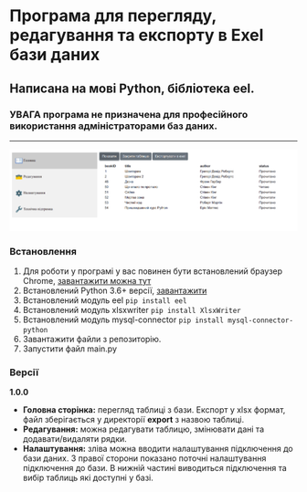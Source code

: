# Програма для перегляду, редагування та експорту в Exel бази даних

## Написана на мові Python, бібліотека eel.
### УВАГА програма не призначена для професійного використання адміністраторами баз даних.
______
![img](https://github.com/Patriot777/python_eel_mysql/blob/main/header_md/header.png)

### Встановлення
1. Для роботи у програмі у вас повинен бути встановлений браузер Chrome, [завантажити можна тут](https://www.google.com/chrome/?brand=BNSD&gclid=CjwKCAjw3riIBhAwEiwAzD3TiUO7b8yjsiC1Py8bazCA3BG0fLeArFPW1SwbF5u3f9MRBTw7ggFyeBoCyhAQAvD_BwE&gclsrc=aw.ds)
2. Встановлений Python 3.6+ версії, [завантажити](https://www.python.org/downloads/)
3. Встановлений модуль eel ```pip install eel```
4. Встановлений модуль xlsxwriter ```pip install XlsxWriter```
5. Встановлений модуль mysql-connector ```pip install mysql-connector-python```
6. Завантажити файли з репозиторію.
7. Запустити файл main.py

### Версії
**1.0.0**<br>
- **Головна сторінка:** перегляд таблиці з бази. Експорт у xlsx формат, файл зберігається у директорії **export** з назвою таблиці.
- **Редагування:** можна редагувати таблицю, змінювати дані та додавати/видаляти рядки.
- **Налаштування:** зліва можна вводити налаштування підключення до бази даних. З правої сторони показано поточні налаштування підключення до бази. В нижній частині виводиться підключення та вибір таблиць які доступні у базі.
